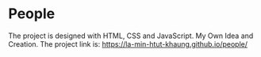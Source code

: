 # People
 The project is designed with HTML, CSS and JavaScript.
 My Own Idea and Creation.
 The project link is:
 https://la-min-htut-khaung.github.io/people/
